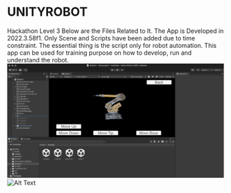 # UNITYROBOT
Hackathon Level 3 
Below are the Files Related to It.
The App is Developed in 2022.3.58f1.
Only Scene and Scripts have been added due to time constraint. The essential thing is the script only for robot automation. This app can be used for training purpose on how to develop, run and understand the robot. 
![Alt Text](https://github.com/realwixi/UNITYROBOT/blob/main/Screenshot%202025-06-05%20at%205.15.28%20PM.png)
![Alt Text](https://example.com/image.png)


